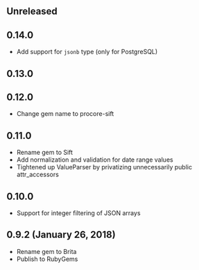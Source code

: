 ## Unreleased

## 0.14.0

* Add support for `jsonb` type (only for PostgreSQL)

## 0.13.0

## 0.12.0

* Change gem name to procore-sift

## 0.11.0

* Rename gem to Sift
* Add normalization and validation for date range values
* Tightened up ValueParser by privatizing unnecessarily public attr_accessors

## 0.10.0

* Support for integer filtering of JSON arrays

## 0.9.2 (January 26, 2018)

* Rename gem to Brita
* Publish to RubyGems
